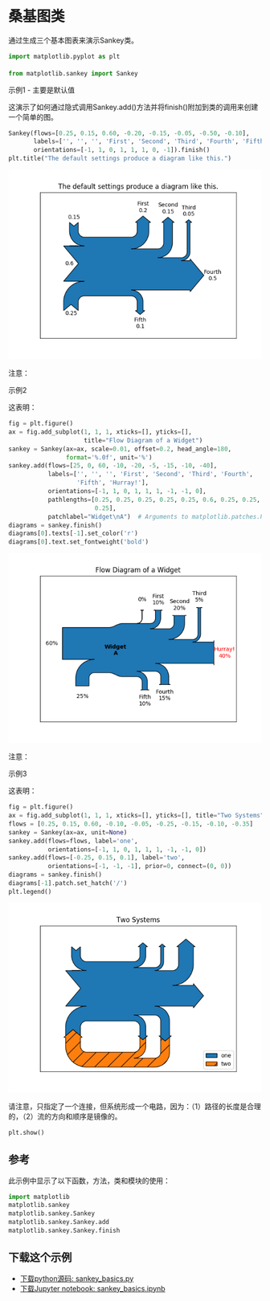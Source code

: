 # 桑基图类

通过生成三个基本图表来演示Sankey类。

```python
import matplotlib.pyplot as plt

from matplotlib.sankey import Sankey
```

示例1  - 主要是默认值

这演示了如何通过隐式调用Sankey.add()方法并将finish()附加到类的调用来创建一个简单的图。

```python
Sankey(flows=[0.25, 0.15, 0.60, -0.20, -0.15, -0.05, -0.50, -0.10],
       labels=['', '', '', 'First', 'Second', 'Third', 'Fourth', 'Fifth'],
       orientations=[-1, 1, 0, 1, 1, 1, 0, -1]).finish()
plt.title("The default settings produce a diagram like this.")
```

![桑基图类示例](/static/images/gallery/sphx_glr_sankey_basics_001.png)

注意：

示例2

这表明：

```python
fig = plt.figure()
ax = fig.add_subplot(1, 1, 1, xticks=[], yticks=[],
                     title="Flow Diagram of a Widget")
sankey = Sankey(ax=ax, scale=0.01, offset=0.2, head_angle=180,
                format='%.0f', unit='%')
sankey.add(flows=[25, 0, 60, -10, -20, -5, -15, -10, -40],
           labels=['', '', '', 'First', 'Second', 'Third', 'Fourth',
                   'Fifth', 'Hurray!'],
           orientations=[-1, 1, 0, 1, 1, 1, -1, -1, 0],
           pathlengths=[0.25, 0.25, 0.25, 0.25, 0.25, 0.6, 0.25, 0.25,
                        0.25],
           patchlabel="Widget\nA")  # Arguments to matplotlib.patches.PathPatch()
diagrams = sankey.finish()
diagrams[0].texts[-1].set_color('r')
diagrams[0].text.set_fontweight('bold')
```

![桑基图类示例2](/static/images/gallery/sphx_glr_sankey_basics_002.png)

注意：

示例3

这表明：

```python
fig = plt.figure()
ax = fig.add_subplot(1, 1, 1, xticks=[], yticks=[], title="Two Systems")
flows = [0.25, 0.15, 0.60, -0.10, -0.05, -0.25, -0.15, -0.10, -0.35]
sankey = Sankey(ax=ax, unit=None)
sankey.add(flows=flows, label='one',
           orientations=[-1, 1, 0, 1, 1, 1, -1, -1, 0])
sankey.add(flows=[-0.25, 0.15, 0.1], label='two',
           orientations=[-1, -1, -1], prior=0, connect=(0, 0))
diagrams = sankey.finish()
diagrams[-1].patch.set_hatch('/')
plt.legend()
```

![桑基图类示例3](/static/images/gallery/sphx_glr_sankey_basics_003.png)

请注意，只指定了一个连接，但系统形成一个电路，因为：（1）路径的长度是合理的，（2）流的方向和顺序是镜像的。

```python
plt.show()
```

## 参考

此示例中显示了以下函数，方法，类和模块的使用：

```python
import matplotlib
matplotlib.sankey
matplotlib.sankey.Sankey
matplotlib.sankey.Sankey.add
matplotlib.sankey.Sankey.finish
```

## 下载这个示例
            
- [下载python源码: sankey_basics.py](https://matplotlib.org/_downloads/sankey_basics.py)
- [下载Jupyter notebook: sankey_basics.ipynb](https://matplotlib.org/_downloads/sankey_basics.ipynb)